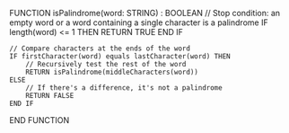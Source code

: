 FUNCTION isPalindrome(word: STRING) : BOOLEAN
    // Stop condition: an empty word or a word containing a single character is a palindrome
    IF length(word) <= 1 THEN
        RETURN TRUE
    END IF

    // Compare characters at the ends of the word
    IF firstCharacter(word) equals lastCharacter(word) THEN
        // Recursively test the rest of the word
        RETURN isPalindrome(middleCharacters(word))
    ELSE
        // If there's a difference, it's not a palindrome
        RETURN FALSE
    END IF
END FUNCTION

